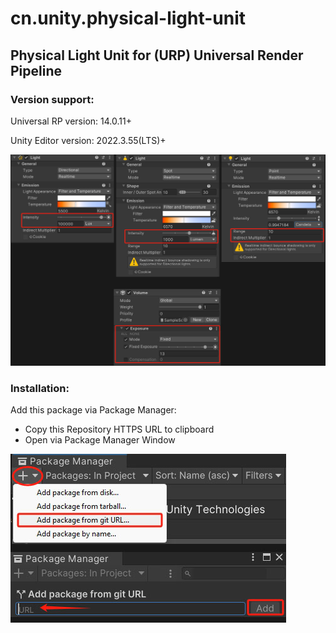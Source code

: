 # cn.unity.physical-light-unit # 
## Physical Light Unit for (URP) Universal Render Pipeline ##

### Version support: ###
Universal RP version: 14.0.11+

Unity Editor version: 2022.3.55(LTS)+

![Screenshot](Images~/Screenshots.jpg)

### Installation: ###
Add this package via Package Manager:
    
- Copy this Repository HTTPS URL to clipboard
- Open via Package Manager Window

![Screenshot](Images~/PackageManager.jpg)

